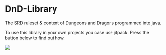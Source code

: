 # DnD-Library
The SRD ruleset &amp; content of Dungeons and Dragons programmed into java. 

To use this library in your own projects you case use jitpack. Press the button below to find out how.

[![](https://jitpack.io/v/Bazza491/DungeonsLibrary.svg)](https://jitpack.io/#Bazza491/DungeonsLibrary)
